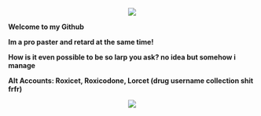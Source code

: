 
<p align="center">
  <a href="https://github.com/ZtheTwink">
    <img src="https://discord.c99.nl/widget/theme-4/424914985466986498.png" />
     </a>
 <p><strong>Welcome to my Github</strong></p>
  <p><strong>Im a pro paster and retard at the same time!</strong></p>
  <p><strong>How is it even possible to be so larp you ask? no idea but somehow i manage</strong></p>
  <p><strong>Alt Accounts: Roxicet, Roxicodone, Lorcet (drug username collection shit frfr)</strong></p>

<p align="center">
	<tr>
		<td align="center" style="padding=0;width=50%;">
			<img src="https://github-readme-stats.vercel.app/api/?username=ZtheTwink&title_color=887ed4&text_color=887ed4&show_icons=true&bg_color=00000000&hide_border=true&icon_color=8A2BE2&hide_title=true&count_private=true&include_all_commits=true&enable_animations=true" />
		
		 
</p>
